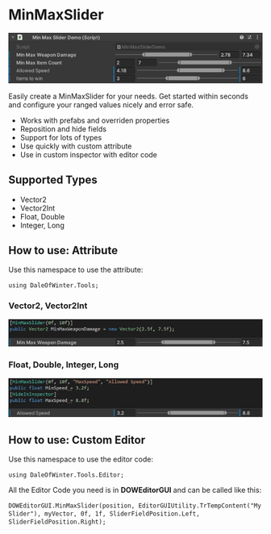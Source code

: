 # MinMaxSlider
![Vector2 Example](Readme/AllSlidersReference.png)

Easily create a MinMaxSlider for your needs. Get started within seconds and configure your ranged values nicely and error safe.
 - Works with prefabs and overriden properties
 - Reposition and hide fields
 - Support for lots of types
 - Use quickly with custom attribute
 - Use in custom inspector with editor code

## Supported Types
 - Vector2
 - Vector2Int
 - Float, Double
 - Integer, Long

## How to use: Attribute
Use this namespace to use the attribute:
```CSharp
using DaleOfWinter.Tools;
```

### Vector2, Vector2Int
![Vector2 Example](Readme/Vector2.png)

### Float, Double, Integer, Long
![Vector2 Example](Readme/Float.png)

## How to use: Custom Editor
Use this namespace to use the editor code:
```CSharp
using DaleOfWinter.Tools.Editor;
```
All the Editor Code you need is in **DOWEditorGUI** and can be called like this:
```CSharp
DOWEditorGUI.MinMaxSlider(position, EditorGUIUtility.TrTempContent("My Slider"), myVector, 0f, 1f, SliderFieldPosition.Left, SliderFieldPosition.Right);
```
